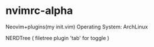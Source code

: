 # nvimrc-alpha
Neovim+plugins(my init.vim) 
Operating System: ArchLinux


NERDTree ( filetree plugin 'tab' for toggle )

